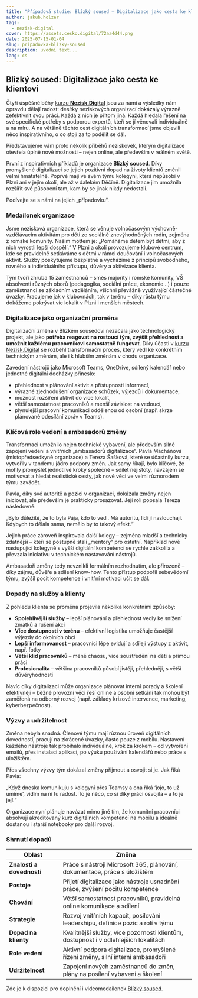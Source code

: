```yaml
---
title: "Případová studie: Blízký soused – Digitalizace jako cesta ke klientovi"
author: jakub.holzer
tags:
  - nezisk-digital
cover: https://assets.cesko.digital/72aa4d44.png
date: 2025-07-15-01-04
slug: pripadovka-blizky-soused
description: uvodní text...
lang: cs
---
```

## **Blízký soused: Digitalizace jako cesta ke klientovi**

Čtyři úspěšné běhy [kurzu **Nezisk.Digital**](https://nezisk.digital) jsou za námi a výsledky nám opravdu dělají radost: desítky neziskových organizací dokázaly výrazně zefektivnit svou práci. Každá z nich je přitom jiná. Každá hledala řešení na své specifické potřeby s podporou expertů, kteří se jí věnovali individuálně a na míru. A na většině těchto cest digitálních transformací jsme objevili něco inspirativního, o co stojí za to podělit se dál.

Představujeme vám proto několik příběhů neziskovek, kterým digitalizace otevřela úplně nové možnosti – nejen online, ale především v reálném světě.

První z inspirativních příkladů je organizace **Blízký soused**. Díky promyšlené digitalizaci se jejich pozitivní dopad na životy klientů změnil velmi hmatatelně. Poprvé mají ve svém týmu kolegyni, která nepůsobí v Plzni ani v jejím okolí, ale až v dalekém Děčíně. Digitalizace jim umožnila rozšířit své působení tam, kam by se jinak nikdy nedostali.

Podívejte se s námi na jejich „případovku“.

### **Medailonek organizace**

Jsme nezisková organizace, která se věnuje volnočasovým výchovně-vzdělávacím aktivitám pro děti ze sociálně znevýhodněných rodin, zejména z romské komunity. Naším mottem je: „Pomáháme dětem být dětmi, aby z nich vyrostli lepší dospělí.“ V Plzni a okolí provozujeme klubové centrum, kde se pravidelně setkáváme s dětmi v rámci doučování i volnočasových aktivit. Služby poskytujeme bezplatně a vycházíme z principů svobodného, rovného a individuálního přístupu, důvěry a aktivizace klienta.

Tým tvoří zhruba 15 zaměstnanců – směs majority i romské komunity, VŠ absolventi různých oborů (pedagogika, sociální práce, ekonomie...) i pouze zaměstnanci se základním vzděláním, všichni převážně využívající částečné úvazky. Pracujeme jak v klubovnách, tak v terénu – díky růstu týmu dokážeme pokrývat víc lokalit v Plzni i menších městech.

### **Digitalizace jako organizační proměna**

Digitalizační změna v Blízkém sousedovi nezačala jako technologický projekt, ale jako **potřeba reagovat na rostoucí tým, zvýšit přehlednost a umožnit každému pracovníkovi samostatně fungovat**. Díky účasti v [kurzu Nezisk.Digital](https://www.cesko.digital/projekty/nezisk-digital/kurz) se rozběhl transformační proces, který vedl ke konkrétním technickým změnám, ale i k hlubším změnám v chodu organizace.

Zavedení nástrojů jako Microsoft Teams, OneDrive, sdílený kalendář nebo jednotné digitální docházky přineslo:

* přehlednost v plánování aktivit a přístupnosti informací,
* výrazné zjednodušení organizace schůzek, výjezdů i dokumentace,
* možnost rozšíření aktivit do více lokalit,
* větší samostatnost pracovníků a menší závislost na vedoucí,
* plynulejší pracovní komunikaci oddělenou od osobní (např. skrze plánované odesílání zpráv v Teams).

### **Klíčová role vedení a ambasadorů změny**

Transformaci umožnilo nejen technické vybavení, ale především silné zapojení vedení a vnitřních „ambasadorů digitalizace“. Pavla Macháňová (místopředsedkyně organizace) a Tereza Šašková, které se účastnily kurzu, vytvořily v tandemu jádro podpory změn. Jak samy říkají, bylo klíčové, že mohly promýšlet jednotlivé kroky společně – sdílet nejistoty, navzájem se motivovat a hledat realistické cesty, jak nové věci ve velmi různorodém týmu zavádět.

Pavla, díky své autoritě a pozici v organizaci, dokázala změny nejen iniciovat, ale především je prakticky prosazovat. Její roli popsala Tereza následovně:

„Bylo důležité, že to byla Pája, kdo to vedl. Má autoritu, lidi jí naslouchají. Kdybych to dělala sama, nemělo by to takový efekt.“

Jejich práce zároveň inspirovala další kolegy – zejména mladší a technicky zdatnější – kteří se postupně stali „mentory“ pro ostatní. Například nově nastupující kolegyně s vyšší digitální kompetencí se rychle zaškolila a převzala iniciativu v technickém nastavování nástrojů.

Ambasadoři změny tedy nevznikli formálním rozhodnutím, ale přirozeně – díky zájmu, důvěře a sdílení know-how. Tento přístup podpořil sebevědomí týmu, zvýšil pocit kompetence i vnitřní motivaci učit se dál.

### **Dopady na služby a klienty**

Z pohledu klienta se proměna projevila několika konkrétními způsoby:

* **Spolehlivější služby** – lepší plánování a přehlednost vedly ke snížení zmatků a rušení akcí
* **Více dostupnosti v terénu** – efektivní logistika umožňuje častější výjezdy do okolních obcí
* **Lepší informovanost** – pracovníci lépe evidují a sdílejí výstupy z aktivit, např. fotky
* **Větší klid pracovníků** – méně chaosu, více soustředění na děti a přímou práci
* **Profesionalita** – většina pracovníků působí jistěji, přehledněji, s větší důvěryhodností

Navíc díky digitalizaci může organizace plánovat interní porady a školení efektivněji – běžné provozní věci řeší online a osobní setkání tak mohou být zaměřená na odborný rozvoj (např. základy krizové intervence, marketing, kyberbezpečnost).

### **Výzvy a udržitelnost**

Změna nebyla snadná. Členové týmu mají různou úroveň digitálních dovedností, pracují na zkrácené úvazky, často pouze z mobilu. Nastavení každého nástroje tak probíhalo individuálně, krok za krokem – od vytvoření emailů, přes instalaci aplikací, po výuku používání kalendářů nebo práce s úložištěm.

Přes všechny výzvy tým dokázal změny přijmout a osvojit si je. Jak říká Pavla:

„Když dneska komunikuju s kolegyní přes Teamsy a ona říká ‘jojo, to už umíme’, vidím na ní tu radost. To je něco, co si díky práci osvojila – a to je její.“

Organizace nyní plánuje navázat mimo jiné tím, že komunitní pracovníci absolvují akreditovaný kurz digitálních kompetencí na mobilu a ideálně dostanou i starší notebooky pro další rozvoj.

### **Shrnutí dopadů**

| Oblast                    | Změna                                                                                |
| ------------------------- | ------------------------------------------------------------------------------------ |
| **Znalosti a dovednosti** | Práce s nástroji Microsoft 365, plánování, dokumentace, práce s úložištěm            |
| **Postoje**               | Přijetí digitalizace jako nástroje usnadnění práce, zvýšení pocitu kompetence        |
| **Chování**               | Větší samostatnost pracovníků, pravidelná online komunikace a sdílení                |
| **Strategie**             | Rozvoj vnitřních kapacit, posilování leadershipu, definice pozic a rolí v týmu       |
| **Dopad na klienty**      | Kvalitnější služby, více pozornosti klientům, dostupnost i v odlehlejších lokalitách |
| **Role vedení**           | Aktivní podpora digitalizace, promyšlené řízení změny, silní interní ambasadoři      |
| **Udržitelnost**          | Zapojení nových zaměstnanců do změn, plány na posílení vybavení a školení            |

Zde je k dispozici pro doplnění i videomedailonek [Blízký soused](https://www.youtube.com/watch?v=dG8hJJ-gF1I&list=PLOX5xelTsEv_Dvcal3LVLvf3P82wKIE7k&index=8).
